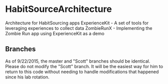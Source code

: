 # HabitSourceArchitecture
Architecture for HabitSourcing apps
ExperienceKit - A set of tools for leveraging experiences to collect data
ZombieRunX - Implementing the Zombie Run app using ExperienceKit as a demo


## Branches
As of 9/22/2015, the master and "Scott" branches should be identical.
Please do not modify the "Scott" branch. It will be the easiest way for him to return to this code
without needing to handle modifications that happened since his lab rotation.

